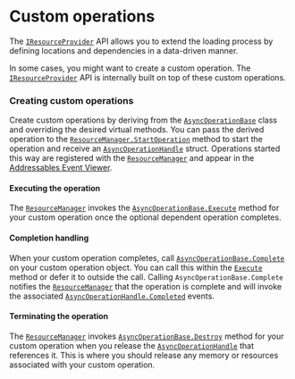 # Custom operations
The [`IResourceProvider`](../api/UnityEngine.ResourceManagement.ResourceProviders.IResourceProvider.html) API allows you to extend the loading process by defining locations and dependencies in a data-driven manner. 

In some cases, you might want to create a custom operation. The [`IResourceProvider`](../api/UnityEngine.ResourceManagement.ResourceProviders.IResourceProvider.html) API is internally built on top of these custom operations.

### Creating custom operations
Create custom operations by deriving from the [`AsyncOperationBase`](../api/UnityEngine.ResourceManagement.AsyncOperations.AsyncOperationBase-1.html) class and overriding the desired virtual methods. You can pass the derived operation to the [`ResourceManager.StartOperation`](../api/UnityEngine.ResourceManagement.ResourceManager.html#UnityEngine_ResourceManagement_ResourceManager_StartOperation__1_UnityEngine_ResourceManagement_AsyncOperations_AsyncOperationBase___0__UnityEngine_ResourceManagement_AsyncOperations_AsyncOperationHandle_) method to start the operation and receive an [`AsyncOperationHandle`](../api/UnityEngine.ResourceManagement.AsyncOperations.AsyncOperationHandle.html) struct. Operations started this way are registered with the [`ResourceManager`](../api/UnityEngine.ResourceManagement.ResourceManager.html)
 and appear in the [Addressables Event Viewer](MemoryManagement.md#the-addressables-event-viewer).

#### Executing the operation
The [`ResourceManager`](../api/UnityEngine.ResourceManagement.ResourceManager.html) invokes the [`AsyncOperationBase.Execute`](../api/UnityEngine.ResourceManagement.AsyncOperations.AsyncOperationBase-1.html#UnityEngine_ResourceManagement_AsyncOperations_AsyncOperationBase_1_Execute) method for your custom operation once the optional dependent operation completes.

#### Completion handling
When your custom operation completes, call [`AsyncOperationBase.Complete`](../api/UnityEngine.ResourceManagement.AsyncOperations.AsyncOperationBase-1.html#UnityEngine_ResourceManagement_AsyncOperations_AsyncOperationBase_1_Complete__0_System_Boolean_System_String_) on your custom operation object. You can call this within the [`Execute`](../api/UnityEngine.ResourceManagement.AsyncOperations.AsyncOperationBase-1.html#UnityEngine_ResourceManagement_AsyncOperations_AsyncOperationBase_1_Execute) method or defer it to outside the call. Calling `AsyncOperationBase.Complete` notifies the [`ResourceManager`](../api/UnityEngine.ResourceManagement.ResourceManager.html) that the operation is complete and will invoke the associated [`AsyncOperationHandle.Completed`](../api/UnityEngine.ResourceManagement.AsyncOperations.AsyncOperationHandle.html?q=AsyncOperationHandle#UnityEngine_ResourceManagement_AsyncOperations_AsyncOperationHandle_Completed) events.

#### Terminating the operation
The [`ResourceManager`](../api/UnityEngine.ResourceManagement.ResourceManager.html) invokes [`AsyncOperationBase.Destroy`](../api/UnityEngine.ResourceManagement.AsyncOperations.AsyncOperationBase-1.html#UnityEngine_ResourceManagement_AsyncOperations_AsyncOperationBase_1_Destroy) method for your custom operation when you release the [`AsyncOperationHandle`](../api/UnityEngine.ResourceManagement.AsyncOperations.AsyncOperationHandle.html) that references it. This is where you should release any memory or resources associated with your custom operation.
